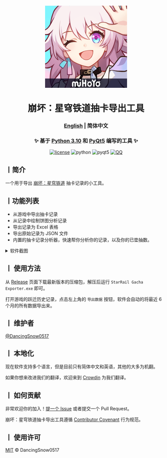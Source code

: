 <p align="center">
  <a href="https://github.com/DancingSnow0517/StarRail-gacha">
    <img src="imgs/star_rail.png" alt="logo" width="256" height="256"/>
  </a>
</p>

<h1 align="center">崩坏：星穹铁道抽卡导出工具</h1>

<h3 align="center">
  <a href="README.MD">English</a> | 简体中文
</h3>

<h3 align="center">
  ✨ 基于 <a href="https://www.python.org/">Python 3.10</a> 和 <a href="https://pypi.org/project/PyQt5/">PyQt5</a> 编写的工具 ✨
</h3>

<p align="center">
  <a href="https://github.com/DancingSnow0517/StarRail-gacha/LICENSE"><img src="https://img.shields.io/github/license/DancingSnow0517/StarRail-gacha" alt="license"></a>
  <img src="https://img.shields.io/badge/Python-3.10-yellow" alt="python">
  <img src="https://img.shields.io/badge/PyQt5-5.15.9-blue" alt="pyqt5">
  <a href="https://qm.qq.com/cgi-bin/qm/qr?k=s61-P0XfzSf31k7U1DwEy9gwwZQZ1ibP&jump_from=webapi&authKey=rr2tKgtASGSdUZWfhmgd75Tz49BPyCELq20t4q4Qg9uiP8+aXM2BGonpssyeCxpp"><img src="https://img.shields.io/badge/QQ%E4%BA%A4%E6%B5%81%E7%BE%A4-723453160-ff69b4" alt="QQ"></a>
</p>

## 丨简介

一个用于导出 [崩坏：星穹铁道](https://sr.mihoyo.com/) 抽卡记录的小工具。

## 丨功能列表

- 从游戏中导出抽卡记录
- 从记录中绘制饼图分析记录
- 导出记录为 Excel 表格
- 导出原始记录为 JSON 文件
- 内置的抽卡记录分析器，快速帮你分析你的记录，以及你的已垫抽数。

<details>
<summary>软件截图</summary>
<img src="imgs/1.png" alt="软件主界面"/>
</details>

## 丨 使用方法

从 [Release](https://github.com/DancingSnow0517/StarRail-gacha/releases) 页面下载最新版本的压缩包，解压后运行 `StarRail Gacha Exporter.exe` 即可。

打开游戏的跃迁历史记录，点击左上角的 `导出数据` 按钮，软件会自动的将最近 6 个月的所有数据导出来。

## 丨 维护者

[@DancingSnow0517](https://github.com/DancingSnow0517)

## 丨 本地化

现在软件支持多个语言，但是目前只有简体中文和英语，其他的大多为机翻。

如果你想来改进我们的翻译，欢迎来到 [Crowdin](https://crowdin.com/project/StarRail-gacha) 为我们翻译。

## 丨 如何贡献

非常欢迎你的加入！[提一个 Issue](https://github.com/DancingSnow0517/StarRail-gacha/issues/new) 或者提交一个 Pull Request。

崩坏：星穹铁道抽卡导出工具遵循 [Contributor Covenant](http://contributor-covenant.org/version/1/3/0/) 行为规范。

## 丨 使用许可

[MIT](LICENSE) © DancingSnow0517



